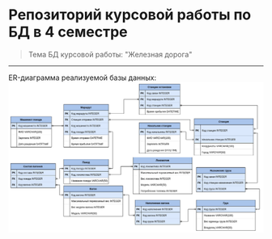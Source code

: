 # Репозиторий курсовой работы по БД в 4 семестре
> Тема БД курсовой работы: "Железная дорога"
---
ER-диаграмма реализуемой базы данных:
![ER image](https://github.com/Edeotena/bd_4rd_sem_course_work/blob/main/pictures/ER.drawio.png)
